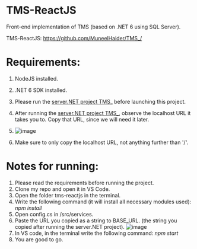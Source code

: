 # TMS-ReactJS
 Front-end implementation of TMS (based on .NET 6 using SQL Server).

 TMS-ReactJS:
 https://github.com/MuneelHaider/TMS_/

# Requirements:
1. NodeJS installed.
2. .NET 6 SDK installed.
3. Please run the [server.NET project TMS_](https://github.com/MuneelHaider/TMS_) before launching this project.
4. After running the [server.NET project TMS_](https://github.com/MuneelHaider/TMS_), observe the localhost URL it takes you to. Copy that URL, since we will need it later.
 
5. ![image](https://github.com/user-attachments/assets/4f80b1e0-b688-41ad-9387-148a29983de4)
  
6. Make sure to only copy the localhost URL, not anything further than '/'.

# Notes for running:
1. Please read the requirements before running the project.
2. Clone my repo and open it in VS Code.
3. Open the folder tms-reactjs in the terminal.
4. Write the following command (it will install all necessary modules used):  *npm install*
5. Open config.cs in /src/services.
6. Paste the URL you copied as a string to BASE_URL. (the string you copied after running the server.NET project).
   ![image](https://github.com/user-attachments/assets/d7350d39-1dac-4584-a606-08eab3ce4377)
8. In VS code, in the terminal write the following command: *npm start*
9. You are good to go.
